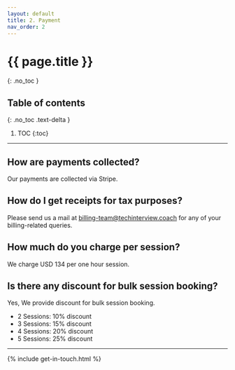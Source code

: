 ```yaml
---
layout: default
title: 2. Payment
nav_order: 2
---
```


# {{ page.title }}
{: .no_toc }

## Table of contents
{: .no_toc .text-delta }

1. TOC
{:toc}

---

## How are payments collected?
Our payments are collected via Stripe.

## How do I get receipts for tax purposes?
Please send us a mail at <billing-team@techinterview.coach> for any of your billing-related queries.

## How much do you charge per session?
We charge USD 134 per one hour session.

## Is there any discount for bulk session booking?
Yes, We provide discount for bulk session booking.
* 2 Sessions: 10% discount
* 3 Sessions: 15% discount
* 4 Sessions: 20% discount
* 5 Sessions: 25% discount
---

{% include get-in-touch.html %}
